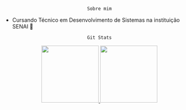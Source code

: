 <div align="center">
<pre class="notranslate">
<code>Sobre mim</code>
</pre>
</div>

- Cursando Técnico em Desenvolvimento de Sistemas na instituição SENAI 🌱

<div align="center">
<pre class="notranslate">
<code>Git Stats</code>
</pre>
</div>

<div align="center">
  <a href="https://github.com/joaodutra7">
  <img height="150em" src="https://github-readme-stats.vercel.app/api?username=joaodutra7&show_icons=true&theme=dracula&include_all_commits=true&count_private=true%22/%3E"/>
  <img height="150em" src="https://github-readme-stats.vercel.app/api/top-langs/?username=joaodutra7&layout=compact&langs_count=7&theme=dracula"/>
</div>


<!--
**joaodutra7/joaodutra7** is a ✨ _special_ ✨ repository because its `README.md` (this file) appears on your GitHub profile.

Here are some ideas to get you started:

- 🔭 I’m currently working on ...
- 🌱 I’m currently learning ...
- 👯 I’m looking to collaborate on ...
- 🤔 I’m looking for help with ...
- 💬 Ask me about ...
- 📫 How to reach me: ...
- 😄 Pronouns: ...
- ⚡ Fun fact: ...
-->
